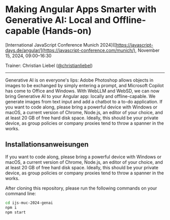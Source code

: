 # Making Angular Apps Smarter with Generative AI: Local and Offline-capable (Hands-on)

[International JavaScript Conference Munich 2024]([https://javascript-days.de/angular/](https://javascript-conference.com/munich/), November 15, 2024, 09:00–16:30

Trainer: Christian Liebel ([@christianliebel](https://x.com/christianliebel))

---


Generative AI is on everyone's lips: Adobe Photoshop allows objects in images to be exchanged by simply entering a prompt, and Microsoft Copilot has come to Office and Windows. With WebLLM and WebSD, we can now bring Generative AI to your Angular app: locally and offline-capable. We generate images from text input and add a chatbot to a to-do application. If you want to code along, please bring a powerful device with Windows or macOS, a current version of Chrome, Node.js, an editor of your choice, and at least 20 GB of free hard disk space. Ideally, this should be your private device, as group policies or company proxies tend to throw a spanner in the works.

## Installationsanweisungen

If you want to code along, please bring a powerful device with Windows or macOS, a current version of Chrome, Node.js, an editor of your choice, and at least 20 GB of free hard disk space. Ideally, this should be your private device, as group policies or company proxies tend to throw a spanner in the works.

After cloning this repository, please run the following commands on your command line:

```sh
cd ijs-muc-2024-genai
npm i
npm start
```
